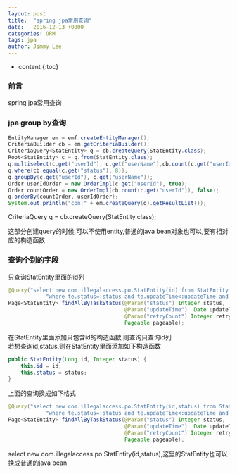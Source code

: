 ```yaml
---
layout: post
title:  "spring jpa常用查询"
date:   2016-12-13 +0800
categories: ORM
tags: jpa
author: Jimmy Lee
---
```


* content
{:toc}

### 前言
spring jpa常用查询

### jpa group by查询  
```java
EntityManager em = emf.createEntityManager();
CriteriaBuilder cb = em.getCriteriaBuilder();
CriteriaQuery<StatEntity> q = cb.createQuery(StatEntity.class);
Root<StatEntity> c = q.from(StatEntity.class);
q.multiselect(c.get("userId"), c.get("userName"),cb.count(c.get("userId")));
q.where(cb.equal(c.get("status"), 8));
q.groupBy(c.get("userId"), c.get("userName"));
Order userIdOrder = new OrderImpl(c.get("userId"), true);
Order countOrder = new OrderImpl(cb.count(c.get("userId")), false);
q.orderBy(countOrder, userIdOrder);
System.out.println("con:" + em.createQuery(q).getResultList());
```

CriteriaQuery<StatEntity> q = cb.createQuery(StatEntity.class);  

这部分创建query的时候,可以不使用entity,普通的java bean对象也可以,要有相对应的构造函数

### 查询个别的字段
只查询StatEntity里面的id列

```java
@Query("select new com.illegalaccess.po.StatEntity(id) from StatEntity te " +
			"where te.status=:status and te.updateTime<:updateTime and te.retryCount<:retryCount")
Page<StatEntity> findAllByTaskStatus(@Param("status") Integer status,
									 @Param("updateTime")  Date updateTime,
									 @Param("retryCount") Integer retryCount,
									 Pageable pageable);
``` 
在StatEntity里面添加只包含id的构造函数,则查询只查询id列  
若想查询id,status,则在StatEntity里面添加如下构造函数  

```java
public StatEntity(Long id, Integer status) {
	this.id = id;
	this.status = status;
}
```

上面的查询换成如下格式

```java
@Query("select new com.illegalaccess.po.StatEntity(id,status) from StatEntity te " +
			"where te.status=:status and te.updateTime<:updateTime and te.retryCount<:retryCount")
Page<StatEntity> findAllByTaskStatus(@Param("status") Integer status,
									 @Param("updateTime")  Date updateTime,
									 @Param("retryCount") Integer retryCount,
									 Pageable pageable);
``` 

select new com.illegalaccess.po.StatEntity(id,status),这里的StatEntity也可以换成普通的java bean


